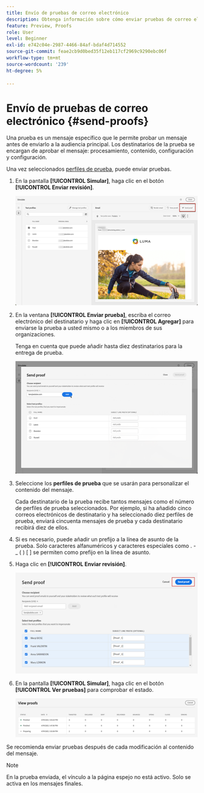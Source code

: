 ```yaml
---
title: Envío de pruebas de correo electrónico
description: Obtenga información sobre cómo enviar pruebas de correo electrónico.
feature: Preview, Proofs
role: User
level: Beginner
exl-id: e742c04e-2987-4466-84af-bdaf4d714552
source-git-commit: feae2cb9d0bed35f12eb117cf2969c9290ebc06f
workflow-type: tm+mt
source-wordcount: '239'
ht-degree: 5%

---
```


# Envío de pruebas de correo electrónico {#send-proofs}

Una prueba es un mensaje específico que le permite probar un mensaje antes de enviarlo a la audiencia principal. Los destinatarios de la prueba se encargan de aprobar el mensaje: procesamiento, contenido, configuración y configuración.

Una vez seleccionados [perfiles de prueba](test-profiles.md), puede enviar pruebas.

1. En la pantalla **[!UICONTROL Simular]**, haga clic en el botón **[!UICONTROL Enviar revisión]**.

   ![](../email/assets/send-proof-button.png)

1. En la ventana **[!UICONTROL Enviar prueba]**, escriba el correo electrónico del destinatario y haga clic en **[!UICONTROL Agregar]** para enviarse la prueba a usted mismo o a los miembros de sus organizaciones.

   Tenga en cuenta que puede añadir hasta diez destinatarios para la entrega de prueba.

   ![](../email/assets/send-proof-add.png)

1. Seleccione los **perfiles de prueba** que se usarán para personalizar el contenido del mensaje.

   Cada destinatario de la prueba recibe tantos mensajes como el número de perfiles de prueba seleccionados. Por ejemplo, si ha añadido cinco correos electrónicos de destinatario y ha seleccionado diez perfiles de prueba, enviará cincuenta mensajes de prueba y cada destinatario recibirá diez de ellos.

1. Si es necesario, puede añadir un prefijo a la línea de asunto de la prueba. Solo caracteres alfanuméricos y caracteres especiales como . - _ ( ) [ ] se permiten como prefijo en la línea de asunto.

1. Haga clic en **[!UICONTROL Enviar revisión]**.

   ![](../email/assets/send-proof-select.png)

1. En la pantalla **[!UICONTROL Simular]**, haga clic en el botón **[!UICONTROL Ver pruebas]** para comprobar el estado.

   ![](../email/assets/send-proof-view.png)

Se recomienda enviar pruebas después de cada modificación al contenido del mensaje.

>[!NOTE]
>
>En la prueba enviada, el vínculo a la página espejo no está activo. Solo se activa en los mensajes finales.
